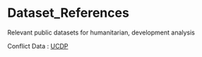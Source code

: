 # Dataset_References
Relevant public datasets for humanitarian, development analysis


Conflict Data : [UCDP](https://ucdp.uu.se/)
